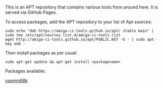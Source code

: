 This is an APT repository that contains various tools from around here. It is served via GitHub Pages.

To access packages, add the APT repository to your list of Apt sources:

```
sudo echo "deb https://amiga-ci-tools.github.io/apt/ stable main" | sudo tee /etc/apt/sources.list.d/amiga-ci-tools.list
wget http://amiga-ci-tools.github.io/apt/PUBLIC.KEY -O - | sudo apt-key add -
```

Then install packages as per usual:
```
sudo apt-get update && apt-get install <packagename>
```

Packages available:

[vasmm68k](https://github.com/amiga-ci-tools/vasmm68k)
